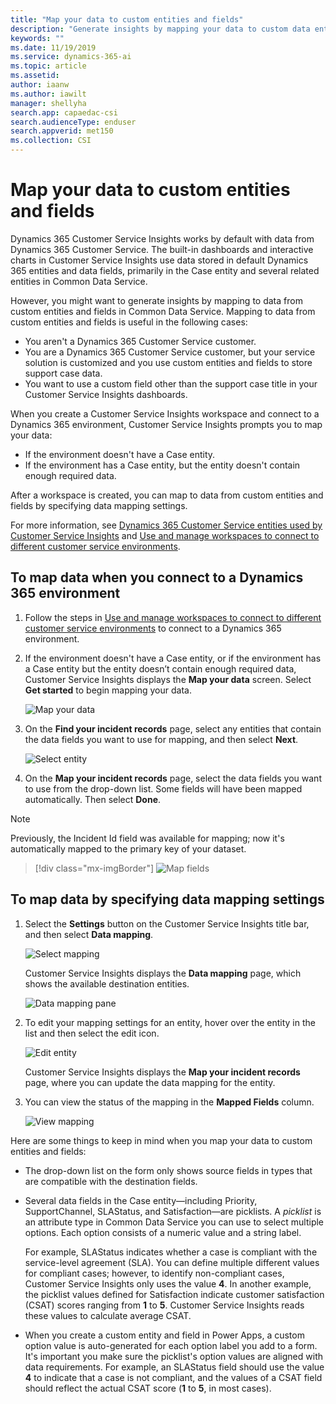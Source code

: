 ```yaml
---
title: "Map your data to custom entities and fields"
description: "Generate insights by mapping your data to custom data entities and fields in Dynamics 365 Customer Service Insights​."
keywords: ""
ms.date: 11/19/2019
ms.service: dynamics-365-ai
ms.topic: article
ms.assetid:
author: iaanw
ms.author: iawilt
manager: shellyha
search.app: capaedac-csi
search.audienceType: enduser
search.appverid: met150
ms.collection: CSI
---
```


# Map your data to custom entities and fields

Dynamics 365 Customer Service Insights works by default with data from Dynamics 365 Customer Service. The built-in dashboards and interactive charts in Customer Service Insights use data stored in default Dynamics 365 entities and data fields, primarily in the Case entity and several related entities in Common Data Service.

However, you might want to generate insights by mapping to data from custom entities and fields in Common Data Service. Mapping to data from custom entities and fields is useful in the following cases:

* You aren't a Dynamics 365 Customer Service customer.
* You are a Dynamics 365 Customer Service customer, but your service solution is customized and you use custom entities and fields to store support case data.
* You want to use a custom field other than the support case title in your Customer Service Insights dashboards.

When you create a Customer Service Insights workspace and connect to a Dynamics 365 environment, Customer Service Insights prompts you to map your data:

* If the environment doesn't have a Case entity.
* If the environment has a Case entity, but the entity doesn't contain enough required data.

After a workspace is created, you can map to data from custom entities and fields by specifying data mapping settings.

For more information, see [Dynamics 365 Customer Service entities used by Customer Service Insights](customer-service-entities.md) and [Use and manage workspaces to connect to different customer service environments](use-workspaces.md).

## To map data when you connect to a Dynamics 365 environment

1. Follow the steps in [Use and manage workspaces to connect to different customer service environments](use-workspaces.md) to connect to a Dynamics 365 environment.

2. If the environment doesn't have a Case entity, or if the environment has a Case entity but the entity doesn’t contain enough required data, Customer Service Insights displays the **Map your data** screen. Select **Get started** to begin mapping your data.

   ![Map your data](media/map-your-data.png)

3. On the **Find your incident records** page, select any entities that contain the data fields you want to use for mapping, and then select **Next**.

   ![Select entity](media/select-entity.png)

4. On the **Map your incident records** page, select the data fields you want to use from the drop-down list. Some fields will have been mapped automatically. Then select **Done**.

>[!NOTE]
>Previously, the Incident Id field was available for mapping; now it's automatically mapped to the primary key of your dataset.
 
 > [!div class="mx-imgBorder"]
 > ![Map fields](media/map-fields.png)

## To map data by specifying data mapping settings

1. Select the **Settings** button on the Customer Service Insights title bar, and then select **Data mapping**.

   ![Select mapping](media/select-mapping.png)

   Customer Service Insights displays the **Data mapping** page, which shows the available destination entities.

   ![Data mapping pane](media/data-mapping-pane.png)

2. To edit your mapping settings for an entity, hover over the entity in the list and then select the edit icon.

   ![Edit entity](media/edit-entity.png)

    Customer Service Insights displays the **Map your incident records** page, where you can update the data mapping for the entity.

3. You can view the status of the mapping in the **Mapped Fields** column.

   ![View mapping](media/view-mapping.png)

Here are some things to keep in mind when you map your data to custom entities and fields:

* The drop-down list on the form only shows source fields in types that are compatible with the destination fields.

* Several data fields in the Case entity&mdash;including Priority, SupportChannel, SLAStatus, and Satisfaction&mdash;are picklists. A *picklist* is an attribute type in Common Data Service you can use to select multiple options. Each option consists of a numeric value and a string label.

  For example, SLAStatus indicates whether a case is compliant with the service-level agreement (SLA). You can define multiple different values for compliant cases; however, to identify non-compliant cases, Customer Service Insights only uses the value **4**. In another example, the picklist values defined for Satisfaction indicate customer satisfaction (CSAT) scores ranging from **1** to **5**. Customer Service Insights reads these values to calculate average CSAT.


* When you create a custom entity and field in Power Apps, a custom option value is auto-generated for each option label you add to a form. It's important you make sure the picklist's option values are aligned with data requirements. For example, an SLAStatus field should use the value **4** to indicate that a case is not compliant, and the values of a CSAT field should reflect the actual CSAT score (**1** to **5**, in most cases).



